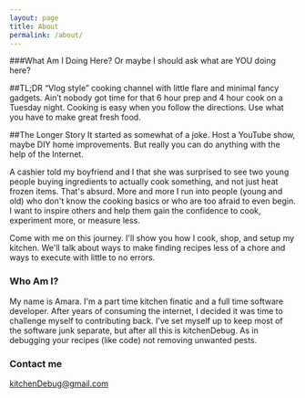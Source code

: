 ```yaml
---
layout: page
title: About
permalink: /about/
---
```


###What Am I Doing Here?
Or maybe I should ask what are YOU doing here?

##TL;DR
“Vlog style” cooking channel with little flare and minimal fancy gadgets. Ain’t nobody got time for that 6 hour prep and 4 hour cook on a Tuesday night. Cooking is easy when you follow the directions. Use what you have to make great fresh food.

##The Longer Story
It started as somewhat of a joke. Host a YouTube show, maybe DIY home improvements. But really you can do anything with the help of the Internet. 

A cashier told my boyfriend and I that she was surprised to see two young people buying ingredients to actually cook something, and not just heat frozen items. That's absurd. More and more I run into people (young and old) who don't know the cooking basics or who are too afraid to even begin. I want to inspire others and help them gain the confidence to cook, experiment more, or measure less.

Come with me on this journey. I'll show you how I cook, shop, and setup my kitchen. We'll talk about ways to make finding recipes less of a chore and ways to execute with little to no errors.

### Who Am I?

My name is Amara. I'm a part time kitchen finatic and a full time software developer. After years of consuming the internet, I decided it was time to challenge myself to contributing back. I've set myself up to keep most of the software junk separate, but after all this is kitchenDebug. As in debugging your recipes (like code) not removing unwanted pests.

### Contact me

[kitchenDebug@gmail.com](mailto:kitchenDebug@gmail.com)
